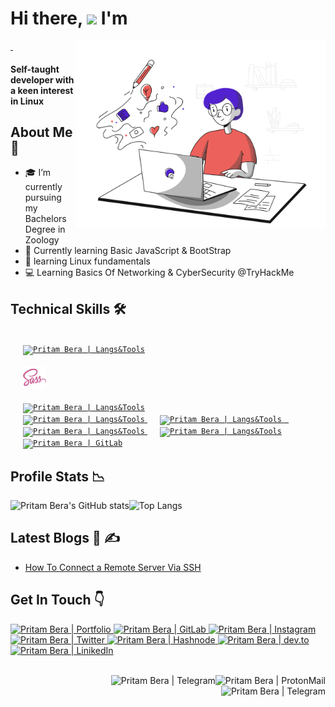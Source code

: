 <!-- Intro Scetion -->
<h1> Hi there, <img src="https://media.giphy.com/media/hvRJCLFzcasrR4ia7z/giphy.gif" width="40px"> I'm </h2>
<p>
<a href="https://github.com/pritambera2000" target="_blank" >
<img height="45px" src="https://img.shields.io/badge/-P%20R%20I%20T%20A%20M-blue?style=for-the-badge" alt=""  >
<img height="45px"  src="https://img.shields.io/badge/-B%20E%20R%20A-pink?style=for-the-badge" alt="">
</a>
<img align="right" width="400" src="./assets/blogging.svg" />
<h4> Self-taught developer with a keen interest in Linux</h4>
<!-- <img align = "right" width="400" src="./assets/web development.svg" /> -->
</p>

<!-- About Me Section -->
<p align="left" >

<h2>About Me 🚀</h2>

- 🎓 I’m currently pursuing my Bachelors Degree in Zoology
- 🌱 Currently learning Basic JavaScript & BootStrap
- 🐧 learning Linux fundamentals
- 💻 Learning Basics Of Networking & CyberSecurity @TryHackMe
</p>
<!-- Skills Section -->
<h2>Technical Skills 🛠</h2>
<p>
<a href="https://bit.ly/33Jr5Cj" target="_blank">
<code>
<img width="37px" style="margin-left:20px" src="https://cdn.jsdelivr.net/gh/devicons/devicon/icons/javascript/javascript-original.svg"alt="Pritam Bera | Langs&Tools">
</code>     
</a>
<a href="https://sass-lang.com/" target="_blank">
<code>
<img width="37px" style="margin-left:20px" src="https://raw.githubusercontent.com/github/explore/80688e429a7d4ef2fca1e82350fe8e3517d3494d/topics/sass/sass.png"alt="Pritam Bera | Langs&Tools">
</code>
</a>
<a href="https://getbootstrap.com/" target="_blank">
<code>
<img width="37px" style="margin-left:20px" src="https://cdn.jsdelivr.net/gh/devicons/devicon/icons/bootstrap/bootstrap-original.svg"alt="Pritam Bera | Langs&Tools">
</code>
<a href="https://github.com/pritambera2000/Frontend_Practices" target="_blank"> <code><img width="37px" style="margin-left:20px" src="https://cdn.jsdelivr.net/gh/devicons/devicon/icons/css3/css3-original.svg"alt="Pritam Bera | Langs&Tools"></code>
</a>
<a href="https://git-scm.com/" target="_blank">
<code><img width="37px" style="margin-left:20px" src="https://cdn.jsdelivr.net/gh/devicons/devicon/icons/git/git-original.svg"alt="Pritam Bera | Langs&Tools"></code>
</a>
<a href="https://gitlab.com/pritambera2000/Dotfiles" target="_blank">
<code> <img width="37px" style="margin-left:20px" src="https://cdn.jsdelivr.net/gh/devicons/devicon/icons/linux/linux-original.svg"alt="Pritam Bera | Langs&Tools"></code>
</a>
<a href="https://www.vim.org/" target="_blank">
<code><img width="37px" style="margin-left:20px" src="https://cdn.jsdelivr.net/gh/devicons/devicon/icons/vim/vim-original.svg"alt="Pritam Bera | Langs&Tools"></code>
</a>
<a href="https://github.com/pritambera2000/Frontend_Practices" target="_blank">
<code><img width="37px" style="margin-left:20px" src="https://cdn.jsdelivr.net/gh/devicons/devicon/icons/html5/html5-original.svg"alt="Pritam Bera | GitLab"></code>
</a>


<!-- /// Icon Styles with shields For Later Use 👇 /// -->

<!-- ![JavaScript](https://img.shields.io/badge/javascript-%23323330.svg?style=for-the-badge&logo=javascript&logoColor=%23F7DF1E)
![HTML5](https://img.shields.io/badge/html5-%23E34F26.svg?style=for-the-badge&logo=html5&logoColor=white)
![CSS3](https://img.shields.io/badge/css3-%231572B6.svg?style=for-the-badge&logo=css3&logoColor=white)
![BootStrap](https://img.shields.io/badge/-Bootstrap-%238A12FC?style=for-the-badge&logo=bootstrap&logoColor=white)
![Git](https://img.shields.io/badge/git-%23F05033.svg?style=for-the-badge&logo=git&logoColor=white)
![GitHub](https://img.shields.io/badge/github-%23121011.svg?style=for-the-badge&logo=github&logoColor=white)
![Vim](https://img.shields.io/badge/VIM-%2311AB00.svg?style=for-the-badge&logo=vim&logoColor=white)
![Shell Script](https://img.shields.io/badge/BASH-%23121011.svg?style=for-the-badge&logo=gnu-bash&logoColor=white)
</p> -->

<!-- Profile Stats -->

## Profile Stats 📉

![Pritam Bera's GitHub stats](https://github-readme-stats.vercel.app/api?username=pritambera2000&count_private=true&show_icons=true&theme=buefy)![Top Langs](https://github-readme-stats.vercel.app/api/top-langs/?username=pritambera2000&layout=compact&theme=buefy)

<!-- // Style For Both Card In Box 👇 /// -->
<!-- | <img align="center" src="https://github-readme-stats.vercel.app/api?username=pritambera2000&count_private=true&show_icons=true&theme=buefy&hide_border=true" alt=""> | <img align="center" src="https://github-readme-stats.vercel.app/api/top-langs/?username=pritambera2000&layout=compact&theme=buefy&hide_border=true"> |
| -------------------------------------------------------------------------------------------------------------------------------------------------------------------- | ---------------------------------------------------------------------------------------------------------------------------------------------------- | -->

## Latest Blogs 📕 ✍️

<!-- BLOG-POST-LIST:START -->
- [How To Connect a Remote Server Via SSH](https://dev.to/pritambera2000/how-to-connect-a-remote-server-via-ssh-3i91)
<!-- BLOG-POST-LIST:END -->

<!-- Socials -->

## Get In Touch 👇

<p>
<a href="https://pritambera2000.github.io/portfolio/ "target="_blank">
    <img src="https://img.shields.io/badge/-Potfolio-%23ff6685?style=for-the-badge&logo=Opsgenie" alt="Pritam Bera | Portfolio">
</a>
<!-- <a href="">
    <img src="https://img.shields.io/badge/-GitHub-black?style=for-the-badge&logo=GitHub" alt="">
</a> -->
<a href="https://gitlab.com/pritambera2000" target="_blank">
    <img src="https://img.shields.io/badge/-GITLAB-%09%20%23FC6D27?style=for-the-badge&logo=gitlab&logoColor=white"alt="Pritam Bera | GitLab">
</a>
<a href="https://instagram.com/pritamlovesphotography" target="_blank">
    <img src="https://img.shields.io/badge/-INSTAGRAM-%09%23e1306c?style=for-the-badge&logo=instagram&&logoColor=white&logoWidth=17" alt="Pritam Bera | Instagram">
</a>
<a href="https://twitter.com/dotslashpritam" target="_blank">
    <img src="https://img.shields.io/badge/-TWITTER-%09%231DA1F2?style=for-the-badge&logo=twitter&logoColor=white&logoWidth=17" alt="Pritam Bera | Twitter">
</a>
<a href="https://pritambera2000.hashnode.dev/" target="_blank">
    <img src="https://img.shields.io/badge/-HASHNODE-%232962FF?style=for-the-badge&logo=hashnode&logoColor=white&logoWidth=17" alt="Pritam Bera | Hashnode">
</a>
<a href="https://dev.to/pritambera2000" target="_blank">
    <img src="https://img.shields.io/badge/-dev-black?style=for-the-badge&logo=dev.to" alt="Pritam Bera | dev.to">
</a>
<a href="">
    <img src="https://img.shields.io/badge/-LINKEDIN-blue?style=for-the-badge&logo=linkedin" alt="Pritam Bera | LinikedIn">
</a>

<br>
<br>
<!-- TeleGram & Mail Link -->

</p>
<a href="mailto:dev.pritambera@pm.me" target="_blank">
  <img align="right" alt="Pritam Bera | ProtonMail" src="https://img.shields.io/badge/-Private-green?style=social&logo=protonmail" />
</a>
<a href="https://t.me/dotslashpritam" target="_blank">
  <img align="right" alt="Pritam Bera | Telegram" src="https://img.shields.io/badge/-Personal-green?style=social&logo=telegram" />
</a>
<a href="https://open.spotify.com/playlist/3sK9eJPfx7zQgHjgnreUrJ?si=8vqNthxGRYuVDbpiNkis3g&utm_source=whatsapp" target="_blank">
  <img align="right" alt="Pritam Bera | Telegram" src="https://img.shields.io/badge/-ListenPritam-green?style=social&logo=spotify" />
</a>

<br>
